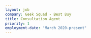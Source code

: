 ```yaml
---
layout: job
company: Geek Squad - Best Buy
title: Consultation Agent
priority: 1
employment-date: "March 2020-present"
---
```

